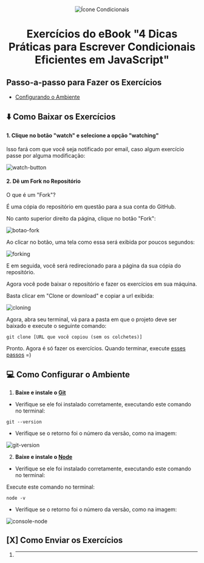 <p align="center">
  <img alt="Ícone Condicionais" src="https://user-images.githubusercontent.com/29297788/64584380-dd0b2500-d36a-11e9-9bb6-e551e0d796a0.png" />
</p>

<h1 align="center">
  Exercícios do eBook "4 Dicas Práticas para Escrever Condicionais Eficientes em JavaScript"
</h1>

## Passo-a-passo para Fazer os Exercícios

<!-- LINKAR ÂNCORAS AQUI -->
- [Configurando o Ambiente](#-configurando-o-ambiente)

## ⬇️ Como Baixar os Exercícios

#### 1. **Clique no botão "watch" e selecione a opção "watching"**

Isso fará com que você seja notificado por email, caso algum exercício passe por alguma modificação:

![watch-button](https://user-images.githubusercontent.com/29297788/64745259-8b36dc00-d4dd-11e9-960f-c798cb012b33.png)

#### 2. **Dê um Fork no Repositório**

O que é um "Fork"?

É uma cópia do repositório em questão para a sua conta do GitHub.

No canto superior direito da página, clique no botão "Fork":

![botao-fork](https://user-images.githubusercontent.com/29297788/64745218-62164b80-d4dd-11e9-86f3-2a3a3482a620.jpg)

Ao clicar no botão, uma tela como essa será exibida por poucos segundos:

![forking](https://user-images.githubusercontent.com/29297788/64745546-aa823900-d4de-11e9-87a7-20e2cd9c4ea5.jpg)

E em seguida, você será redirecionado para a página da sua cópia do repositório.

Agora você pode baixar o repositório e fazer os exercícios em sua máquina.

Basta clicar em "Clone or download" e copiar a url exibida:

![cloning](https://user-images.githubusercontent.com/29297788/64745619-f7660f80-d4de-11e9-8cc8-c6baac517cae.jpg)

Agora, abra seu terminal, vá para a pasta em que o projeto deve ser baixado e execute o seguinte comando: 

```shell
git clone [URL que você copiou (sem os colchetes)]
```

Pronto. Agora é só fazer os exercícios. Quando terminar, execute [esses passos]() =)

<!-- LINKAR ÂNCORA DE COMO FAZER O PULL REQUEST -->

## 💻 Como Configurar o Ambiente

1. **Baixe e instale o [Git](https://git-scm.com/)**

- Verifique se ele foi instalado corretamente, executando este comando no terminal:

```shell
git --version
```

- Verifique se o retorno foi o número da versão, como na imagem:

![git-version](https://user-images.githubusercontent.com/29297788/64746071-a0613a00-d4e0-11e9-9da0-40c15fd927a4.jpg)

2. **Baixe e instale o [Node](https://nodejs.org/en/)**

- Verifique se ele foi instalado corretamente, executando este comando no terminal:

Execute este comando no terminal:

```shell
node -v
```

- Verifique se o retorno foi o número da versão, como na imagem:

![console-node](https://user-images.githubusercontent.com/29297788/64584587-bc8f9a80-d36b-11e9-9687-7f1ccd9fc660.jpg)

## [X] Como Enviar os Exercícios

1. ****